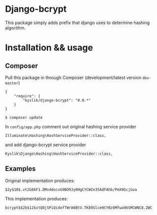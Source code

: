 # Django-bcrypt

This package simply adds prefix that django uses to determine hashing algorithm.

# Installation && usage

## Composer

Pull this package in through Composer (development/latest version `dev-master`)

```
{
    "require": {
        "kyslik/django-bcrypt": "0.0.*"
    }
}
```

    $ composer update

In `config/app.php` comment out original hashing service provider

```
Illuminate\Hashing\HashServiceProvider::class,
```

and add django-bcrypt service provider

```
Kyslik\Django\Hashing\HashServiceProvider::class,
```

## Examples

Original implementation produces:

```
$2y$10$.vt2G66F1.DMx4docxG9BO9Jy0HgCYCWIe35AdFAhb/PmX0GcjGoa
```

This implementation produces:
```
bcrypt$$2b$12$xtQ8jSPiQidofTWrA6BtV.TK89Slcm9CYBz8Mfwa96SMCWNC8.ZWC
```
